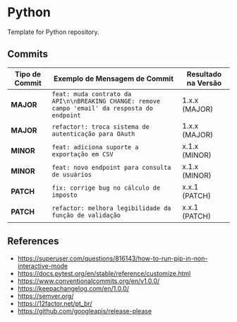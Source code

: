 # Python

Template for Python repository.

## Commits


| Tipo de Commit       | Exemplo de Mensagem de Commit                                                                 | Resultado na Versão |
|----------------------|-----------------------------------------------------------------------------------------------|----------------------|
| **MAJOR**            | `feat: muda contrato da API\n\nBREAKING CHANGE: remove campo 'email' da resposta do endpoint` | 1.x.x (MAJOR)        |
| **MAJOR**            | `refactor!: troca sistema de autenticação para OAuth`                                         | 1.x.x (MAJOR)        |
| **MINOR**            | `feat: adiciona suporte a exportação em CSV`                                                  | x.1.x (MINOR)        |
| **MINOR**            | `feat: novo endpoint para consulta de usuários`                                               | x.1.x (MINOR)        |
| **PATCH**            | `fix: corrige bug no cálculo de imposto`                                                      | x.x.1 (PATCH)        |
| **PATCH**            | `refactor: melhora legibilidade da função de validação`                                       | x.x.1 (PATCH)        |

## References

- https://superuser.com/questions/816143/how-to-run-pip-in-non-interactive-mode
- https://docs.pytest.org/en/stable/reference/customize.html
- https://www.conventionalcommits.org/en/v1.0.0/
- https://keepachangelog.com/en/1.0.0/
- https://semver.org/
- https://12factor.net/pt_br/
- https://github.com/googleapis/release-please
